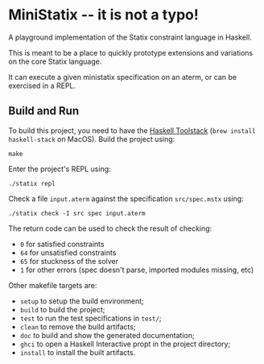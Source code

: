 # MiniStatix -- it is not a typo!

A playground implementation of the Statix constraint language in Haskell.

This is meant to be a place to quickly prototype extensions and variations
on the core Statix language.

It can execute a given ministatix specification on an aterm, or can be exercised
in a REPL.

## Build and Run
To build this project, you need to have the [Haskell Toolstack][1]
(`brew install haskell-stack` on MacOS).  Build the project using:

    make

Enter the project's REPL using:

    ./statix repl

Check a file `input.aterm` against the specification `src/spec.mstx` using:

    ./statix check -I src spec input.aterm

The return code can be used to check the result of checking:
- `0` for satisfied constraints
- `64` for unsatisfied constraints
- `65` for stuckness of the solver
- `1` for other errors (spec doesn't parse, imported modules missing, etc)

Other makefile targets are:
- `setup` to setup the build environment;
- `build` to build the project;
- `test` to run the test specifications in `test/`;
- `clean` to remove the build artifacts;
- `doc` to build and show the generated documentation;
- `ghci` to open a Haskell Interactive propt in the project directory;
- `install` to install the built artifacts.


[1]: https://www.haskellstack.org/
